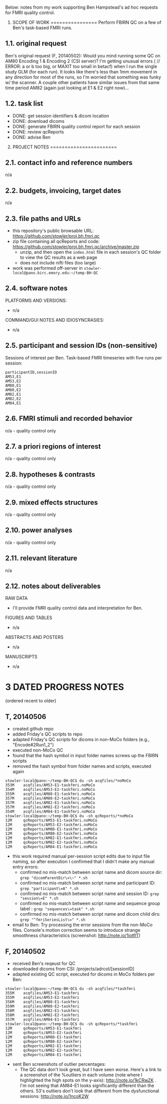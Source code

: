 Below: notes from my work supporting Ben Hampstead's ad hoc requests for FMRI quality control.


1. SCOPE OF WORK
================
Perform FBIRN QC on a few of Ben's task-based FMRI runs.


1.1. original request
---------------------
Ben's original request (F, 20140502): Would you mind running some QC on AM80 Encoding 1 & Encoding 2 (CSI server)? I'm getting unusual errors (
// ERROR: a or b too big, or MAXIT too small in betacf) when I run the single study GLM (for each run). It looks like there's less than 1mm movement in any direction for most of the runs, so I'm worried that something was funky w/ the scanner. A couple other patients have similar issues from that same time period AM82 (again just looking at E1 & E2 right now)...


1.2. task list
---------------
- DONE: get session identifiers & dicom location
- DONE: download dicoms
- DONE: generate FBIRN quality control report for each session
- DONE: review qcReports
- DONE: advise Ben


2. PROJECT NOTES
=======================

2.1. contact info and reference numbers
----------------------------------------------
n/a


2.2. budgets, invoicing, target dates
---------------------------------------
n/a 


2.3. file paths and URLs
------------------------
- this repository's public browsable URL: https://github.com/stowler/proj.bh.fmri.qc
- zip file containing all qcReports and code: https://github.com/stowler/proj.bh.fmri.qc/archive/master.zip
  - unzip, and then open the `index.html` file in each session's QC folder to view the QC results as a web page
  - does not include nifti files (too large)
- work was performed off-server in `stowler-local@pano.birc.emory.edu:~/temp-BH-QC`


2.4. software notes
--------------------------------------------------------------------------
PLATFORMS AND VERSIONS:
  - n/a

COMMAND/GUI NOTES AND IDIOSYNCRASIES:
  - n/a


2.5. participant and session IDs (non-sensitive)
-------------------------------------------------
Sessions of interest per Ben. Task-based FMRI timeseries with five runs per session:

```
participantID,sessionID
AM53,E1
AM53,E2
AM80,E1
AM80,E2
AM82,E1
AM82,E2
AM84,E1
```


2.6. FMRI stimuli and recorded behavior
---------------------------------------
n/a - quality control only


2.7. a priori regions of interest
---------------------------------
n/a - quality control only


2.8. hypotheses & contrasts
---------------------------
n/a - quality control only


2.9. mixed effects structures
-----------------------------
n/a - quality control only


2.10. power analyses
--------------------
n/a - quality control only


2.11. relevant literature
---------------------------
n/a


2.12. notes about deliverables
-------------------------------
RAW DATA
- I'll provide FMRI quality control data and interpretation for Ben.

FIGURES AND TABLES
- n/a

ABSTRACTS AND POSTERS
- n/a

MANUSCRIPTS
- n/a



3 DATED PROGRESS NOTES
=================================================
(ordered recent to older)

T, 20140506
---------------
- created github repo
- added Friday's QC scripts to repo
- adapted Friday's QC scripts for dicoms in non-MoCo folders (e.g., "Encode#2Run1_2")
- executed non-MoCo QC
- found that the hash symbol in input folder names screws up the FBIRN scripts
- removed the hash symbol from folder names and scripts, executed again
```
stowler-local@pano:~/temp-BH-QC$ du -sh acqfiles/*noMoCo
353M    acqfiles/AM53-E1-taskfmri.noMoCo
354M    acqfiles/AM53-E2-taskfmri.noMoCo
355M    acqfiles/AM80-E1-taskfmri.noMoCo
357M    acqfiles/AM80-E2-taskfmri.noMoCo
357M    acqfiles/AM82-E1-taskfmri.noMoCo
357M    acqfiles/AM82-E2-taskfmri.noMoCo
354M    acqfiles/AM84-E1-taskfmri.noMoCo
stowler-local@pano:~/temp-BH-QC$ du -sh qcReports/*noMoCo
12M     qcReports/AM53-E1-taskfmri.noMoCo
12M     qcReports/AM53-E2-taskfmri.noMoCo
12M     qcReports/AM80-E1-taskfmri.noMoCo
12M     qcReports/AM80-E2-taskfmri.noMoCo
12M     qcReports/AM82-E1-taskfmri.noMoCo
12M     qcReports/AM82-E2-taskfmri.noMoCo
12M     qcReports/AM84-E1-taskfmri.noMoCo
```
- this work required manual per-session script edits due to input file naming, so after execution I confirmed that I didn't make any manual entry errors:
  - confirmed no mis-match between script name and dicom source dir: `grep "dicomParentDir\=\~" *.sh`
  - confirmed no mis-match between script name and participant ID: `grep "participant\=A" *.sh`
  - confirmed no mis-match between script name and session ID: `grep "session\=E" *.sh`
  - confirmed no mis-match between script name and sequence group label : `grep "sequences\=task" *.sh`
  - confirmed no mis-match between script name and dicom child dirs: `grep "^fmriSeriesList\=" *.sh`
- email to Ben: Try processing the error sessions from the non-MoCo files. Console's motion correction seems to introduce strange smoothness characteristics (screenshot: http://note.io/1iotflT)


F, 20140502
---------------
- received Ben's reqeust for QC
- downloaded dicoms from CSI: /projects/adrcol/[sessionID]
- adapted existing QC script, executed for dicoms in MoCo folders per Ben:
```
stowler-local@pano:~/temp-BH-QC$ du -sh acqfiles/*taskfmri
355M    acqfiles/AM53-E1-taskfmri
355M    acqfiles/AM53-E2-taskfmri
356M    acqfiles/AM80-E1-taskfmri
359M    acqfiles/AM80-E2-taskfmri
358M    acqfiles/AM82-E1-taskfmri
358M    acqfiles/AM82-E2-taskfmri
357M    acqfiles/AM84-E1-taskfmri
stowler-local@pano:~/temp-BH-QC$ du -sh qcReports/*taskfmri
12M     qcReports/AM53-E1-taskfmri
12M     qcReports/AM53-E2-taskfmri
12M     qcReports/AM80-E1-taskfmri
12M     qcReports/AM80-E2-taskfmri
12M     qcReports/AM82-E1-taskfmri
12M     qcReports/AM82-E2-taskfmri
12M     qcReports/AM84-E1-taskfmri
```
- sent Ben screenshots of outlier percentages:
  - The QC data don't look great, but I have seen worse. Here's a link to a screenshot of the %outliers in each volume (note where I highlighted the high spots on the y-axis): http://note.io/1kCRwZK . I'm not seeing that AM84-E1 looks significantly different than the others. 53's outliers don't look that different from the dysfunctional sessions: http://note.io/1ncoK2W
